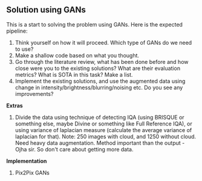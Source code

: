 ## Solution using GANs

This is a start to solving the problem using GANs. Here is the expected pipeline:

1. Think yourself on how it will proceed. Which type of GANs do we need to use?
2. Make a shallow code based on what you thought.
3. Go through the literature review, what has been done before and how close were you to the existing solutions? What are their evaluation metrics? What is SOTA in this task? Make a list.
4. Implement the existing solutions, and use the augmented data using change in intensity/brightness/blurring/noising etc. Do you see any improvements?

**Extras**

1. Divide the data using technique of detecting IQA (using BRISQUE or something else, maybe Divine or something like Full Reference IQA), or using variance of laplacian measure (calculate the average variance of laplacian for that). Note: 250 images with cloud, and 1250 without cloud. Need heavy data augmentation. Method important than the output - Ojha sir. So don't care about getting more data.

**Implementation**

1. Pix2Pix GANs
